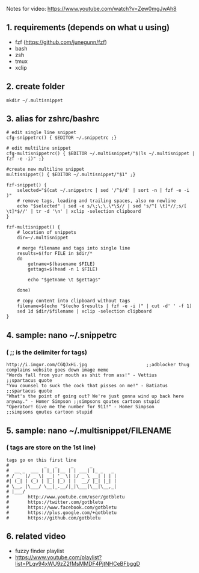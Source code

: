 Notes for video: https://www.youtube.com/watch?v=Zew0mgJwAh8


## 1. requirements (depends on what u using)
* fzf (https://github.com/junegunn/fzf)
* bash
* zsh
* tmux
* xclip

## 2. create folder
    mkdir ~/.multisnippet
    
## 3. alias for zshrc/bashrc

    # edit single line snippet
    cfg-snippetrc() { $EDITOR ~/.snippetrc ;}
    
    # edit multiline snippet
    cfg-multisnippetrc() { $EDITOR ~/.multisnippet/"$(ls ~/.multisnippet | fzf -e -i)" ;}
    
    #create new multiline snippet
    multisnippet() { $EDITOR ~/.multisnippet/"$1" ;}
    
    fzf-snippet() { 
    	selected="$(cat ~/.snippetrc | sed '/^$/d' | sort -n | fzf -e -i )"
    	# remove tags, leading and trailing spaces, also no newline
    	echo "$selected" | sed -e s/\;\;\.\*\$// | sed 's/^[ \t]*//;s/[ \t]*$//' | tr -d '\n' | xclip -selection clipboard
    }
    
    fzf-multisnippet() { 
    	# location of snippets
    	dir=~/.multisnippet
    
    	# merge filename and tags into single line
    	results=$(for FILE in $dir/*
    	do
    		getname=$(basename $FILE)
    		gettags=$(head -n 1 $FILE)
    
    		echo "$getname \t $gettags" 
    
    	done)
    
    	# copy content into clipboard without tags
    	filename=$(echo "$(echo $results | fzf -e -i )" | cut -d' ' -f 1)
    	sed 1d $dir/$filename | xclip -selection clipboard
    }


## 4. sample: nano ~/.snippetrc
### ( ;; is the delimiter for tags)
    http://i.imgur.com/CGQJxHi.jpg						;;adblocker thug complains website goes down image meme
    "Words fall from your mouth as shit from ass!" - Vettius		;;spartacus quote
    "You counsel to suck the cock that pisses on me!" - Batiatus		;;spartacus quote
    "What's the point of going out? We're just gonna wind up back here anyway." - Homer Simpson ;;simpsons qoutes cartoon stupid
    "Operator! Give me the number for 911!" - Homer Simpson			;;simpsons qoutes cartoon stupid
    
        
## 5. sample: nano ~/.multisnippet/FILENAME
### ( tags are store on the 1st line)

    tags go on this first line
    #             _   _     _      _         
    #  __ _  ___ | |_| |__ | | ___| |_ _   _ 
    # / _` |/ _ \| __| '_ \| |/ _ \ __| | | |
    #| (_| | (_) | |_| |_) | |  __/ |_| |_| |
    # \__, |\___/ \__|_.__/|_|\___|\__|\__,_|
    # |___/                                  
    #       http://www.youtube.com/user/gotbletu
    #       https://twitter.com/gotbletu
    #       https://www.facebook.com/gotbletu
    #       https://plus.google.com/+gotbletu
    #       https://github.com/gotbletu
    

## 6. related video
* fuzzy finder playlist
* https://www.youtube.com/playlist?list=PLqv94xWU9zZ2fMsMMDF4PjtNHCeBFbggD

